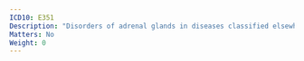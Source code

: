 ```yaml
---
ICD10: E351
Description: "Disorders of adrenal glands in diseases classified elsewhere"
Matters: No
Weight: 0
---
```



